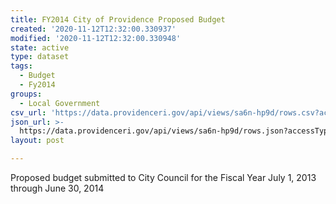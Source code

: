 ```yaml
---
title: FY2014 City of Providence Proposed Budget
created: '2020-11-12T12:32:00.330937'
modified: '2020-11-12T12:32:00.330948'
state: active
type: dataset
tags:
  - Budget
  - Fy2014
groups:
  - Local Government
csv_url: 'https://data.providenceri.gov/api/views/sa6n-hp9d/rows.csv?accessType=DOWNLOAD'
json_url: >-
  https://data.providenceri.gov/api/views/sa6n-hp9d/rows.json?accessType=DOWNLOAD
layout: post

---
```

Proposed budget submitted to City Council for the Fiscal Year July 1, 2013 through June 30, 2014
